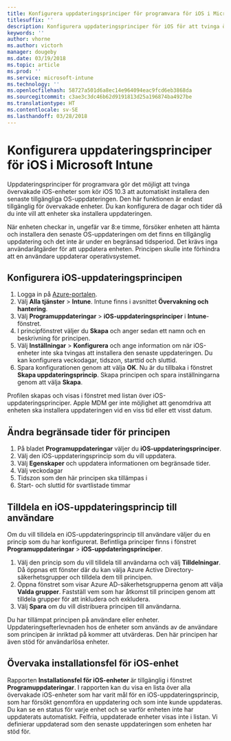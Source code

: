 ```yaml
---
title: Konfigurera uppdateringsprinciper för programvara för iOS i Microsoft Intune
titlesuffix: ''
description: Konfigurera uppdateringsprinciper för iOS för att tvinga övervakade iOS-enheter att automatiskt installera den senaste tillgängliga uppdateringen.
keywords: ''
author: vhorne
ms.author: victorh
manager: dougeby
ms.date: 03/19/2018
ms.topic: article
ms.prod: ''
ms.service: microsoft-intune
ms.technology: ''
ms.openlocfilehash: 58727a501d6a8ec14e964094eac9fcd6eb3868da
ms.sourcegitcommit: c3ae3c3dc46b62d9191813d25a196874ba4927be
ms.translationtype: HT
ms.contentlocale: sv-SE
ms.lasthandoff: 03/28/2018
---
```

# <a name="configure-ios-update-policies-in-microsoft-intune"></a>Konfigurera uppdateringsprinciper för iOS i Microsoft Intune

Uppdateringsprinciper för programvara gör det möjligt att tvinga övervakade iOS-enheter som kör iOS 10.3 att automatiskt installera den senaste tillgängliga OS-uppdateringen. Den här funktionen är endast tillgänglig för övervakade enheter. Du kan konfigurera de dagar och tider då du inte vill att enheter ska installera uppdateringen. 

När enheten checkar in, ungefär var 8:e timme, försöker enheten att hämta och installera den senaste OS-uppdateringen om det finns en tillgänglig uppdatering och det inte är under en begränsad tidsperiod. Det krävs inga användaråtgärder för att uppdatera enheten. Principen skulle inte förhindra att en användare uppdaterar operativsystemet.

## <a name="configure-the-ios-update-policy"></a>Konfigurera iOS-uppdateringsprincipen
1. Logga in på [Azure-portalen](https://portal.azure.com).
2. Välj **Alla tjänster** > **Intune**. Intune finns i avsnittet **Övervakning och hantering**.
3. Välj **Programuppdateringar** > **iOS-uppdateringsprinciper** i **Intune**-fönstret.
4. I principfönstret väljer du **Skapa** och anger sedan ett namn och en beskrivning för principen.
5. Välj **Inställningar** > **Konfigurera** och ange information om när iOS-enheter inte ska tvingas att installera den senaste uppdateringen. Du kan konfigurera veckodagar, tidszon, starttid och sluttid.
6. Spara konfigurationen genom att välja **OK**. Nu är du tillbaka i fönstret **Skapa uppdateringsprincip**. Skapa principen och spara inställningarna genom att välja **Skapa**.

Profilen skapas och visas i fönstret med listan över iOS-uppdateringsprinciper. Apple MDM ger inte möjlighet att genomdriva att enheten ska installera uppdateringen vid en viss tid eller ett visst datum. 

## <a name="change-the-restricted-times-for-the-policy"></a>Ändra begränsade tider för principen

1.  På bladet **Programuppdateringar** väljer du **iOS-uppdateringsprinciper**.
2.  Välj den iOS-uppdateringsprincip som du vill uppdatera.
3.  Välj **Egenskaper** och uppdatera informationen om begränsade tider.
4.  Välj veckodagar
5.  Tidszon som den här principen ska tillämpas i
6.  Start- och sluttid för svartlistade timmar

## <a name="assign-an-ios-update-policy-to-users"></a>Tilldela en iOS-uppdateringsprincip till användare

Om du vill tilldela en iOS-uppdateringsprincip till användare väljer du en princip som du har konfigurerat. Befintliga principer finns i fönstret **Programuppdateringar** > **iOS-uppdateringsprinciper**.

1. Välj den princip som du vill tilldela till användarna och välj **Tilldelningar**. Då öppnas ett fönster där du kan välja Azure Active Directory-säkerhetsgrupper och tilldela dem till principen.
2. Öppna fönstret som visar Azure AD-säkerhetsgrupperna genom att välja **Valda grupper**. Fastställ vem som har åtkomst till principen genom att tilldela grupper för att inkludera och exkludera.
3. Välj **Spara** om du vill distribuera principen till användarna.

Du har tillämpat principen på användare eller enheter. Uppdateringsefterlevnaden hos de enheter som används av de användare som principen är inriktad på kommer att utvärderas. Den här principen har även stöd för användarlösa enheter.

## <a name="monitor-ios-device-installation-failures"></a>Övervaka installationsfel för iOS-enhet
<!-- 1352223 -->
Rapporten **Installationsfel för iOS-enheter** är tillgänglig i fönstret **Programuppdateringar**. I rapporten kan du visa en lista över alla övervakade iOS-enheter som har varit mål för en iOS-uppdateringsprincip, som har försökt genomföra en uppdatering och som inte kunde uppdateras. Du kan se en status för varje enhet och se varför enheten inte har uppdaterats automatiskt. Felfria, uppdaterade enheter visas inte i listan. Vi definierar uppdaterad som den senaste uppdateringen som enheten har stöd för.

